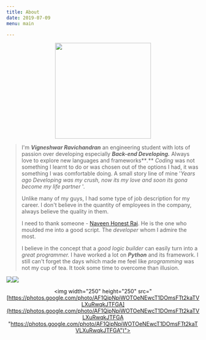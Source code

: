 ```yaml
---
title: About
date: 2019-07-09
menu: main

---
```

<p align="center">
<img width="250" height="250" src="https://lh3.googleusercontent.com/DBsqhDXuV1vHZ0wOQsc_GW2iwX1VbUd-2G7uciUQRxIXfAxgpyruC0U0UPm_ZeowsIDtZQ65lcAt">
</p>

> I'm **_Vigneshwar Ravichandran_** an engineering student with lots of passion over developing especially **_Back-end Developing._** Always love to explore new languages and frameworks**_._** _Coding_ was not something I learnt to do or was chosen out of the options I had, it was something I was comfortable doing. A small story line of mine '_Years ago Developing was my crush, now its my love and soon its gona become my life partner_ '. 
>
> Unlike many of my guys, I had some type of job description for my career. I don't believe in the quantity of employees in the company, always believe the quality in them.
>
> I need to thank someone - [Naveen Honest Raj](https://naveenhonestraj.in/). He is the one who moulded me into a good script. The _developer_ whom I admire the most.
>
> I believe in the concept that a _good logic builder_ can easily turn into a _great_ _programmer._ I have worked a lot on **_Python_** and its framework. I still can't forget the days which made me feel like _programming_ was not my cup of tea. It took some time to overcome than illusion. 

![](/images/twitter.png)![](/images/twitter.png)<p align="center"> <img width="250" height="250" src="[https://photos.google.com/photo/AF1QipNpiWOTOeNEwcT1DOmsFTt2kaTVLXuRwqkJTFGA](https://photos.google.com/photo/AF1QipNpiWOTOeNEwcT1DOmsFTt2kaTVLXuRwqkJTFGA "https://photos.google.com/photo/AF1QipNpiWOTOeNEwcT1DOmsFTt2kaTVLXuRwqkJTFGA")"> </p>